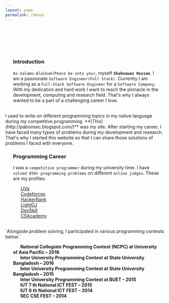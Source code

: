 ```yaml
---
layout: page
permalink: /about
---
```


<link rel="stylesheet" href="/jekyll-site/assets/css/about.css">

<style>
h3, p {
  max-width: 800px;
  padding: 0 1.5rem;
  margin-left: auto;
  margin-right: auto;
}



</style>


<!-- Header (SECTION 1/3) -->
<header class="masthead">
  <p class="masthead-intro"></p>
  <h1 class="masthead-heading"><span id="typed"></span></h1>
</header>


<script>
var typed = new Typed('#typed', {
  strings: ["Hi, I'm", "Shahnawaz Hossan", "Software Engineer(Full-Stack)", "Byte Trek Ltd."],
  typeSpeed: 60,
  backSpeed: 60,
  loop: true,
  startDelay: 500,
  cursorChar: '_'
});

</script>

<br/>
<br/>

<h3><i class="fas fa-user-tie"></i> Introduction</h3>

`As-Salamu-Alaikum(Peace be unto you)`, myself **`Shahnawaz Hossan`**. I am a passionate `Software Engineer(Full Stack)`. Currently I am working as a `Full-Stack Software Engineer` for a `Software Company`. With my dedication and hard work I want to reach the pinnacle in the development, computing and research field. That's why I always wanted to be a part of a challenging career I love.

<br/>
I used to write on different programming topics in my native language during my competitive programming. **[This](http://pabonsec.blogspot.com/)** was my site. After starting my career, I have faced many types of problems during my development and research. That's why I started this website so that I can share those solutions of problems I faced with everyone.

<br/>
<h3><i class="fas fa-ribbon"></i> Programming Career</h3>

I was a `competitive programmer` during my university time. I have `solved 850+ programming problems` on different `online judges`. These are my profiles:


&nbsp;&nbsp;&nbsp;&nbsp;<i class="fas fa-pencil-alt"></i>&nbsp; [UVa](http://uhunt.felix-halim.net/id/370372)<br/>
&nbsp;&nbsp;&nbsp;&nbsp;<i class="fas fa-pencil-alt"></i>&nbsp; [Codeforces](http://codeforces.com/profile/Back_To_School)<br/>
&nbsp;&nbsp;&nbsp;&nbsp;<i class="fas fa-pencil-alt"></i>&nbsp; [HackerRank](https://www.hackerrank.com/Pabon_SEC)<br/>
&nbsp;&nbsp;&nbsp;&nbsp;<i class="fas fa-pencil-alt"></i>&nbsp; [LightOJ](http://www.lightoj.com/volume_userstat.php?user_id=14103)<br/>
&nbsp;&nbsp;&nbsp;&nbsp;<i class="fas fa-pencil-alt"></i>&nbsp; [DevSkill](https://www.devskill.com/Home/PublicProfile/Pabon_SEC)<br/>
&nbsp;&nbsp;&nbsp;&nbsp;<i class="fas fa-pencil-alt"></i>&nbsp; [CSAcademy](https://csacademy.com/user/TechTurtle)<br/>

<br/>
`Alongside problem solving, I participated in various programming contests
below:`


&nbsp;&nbsp;&nbsp;&nbsp;**<i class="fas fa-angle-right"></i>&nbsp; National Collegiate Programming Contest (NCPC) at University of Asia Pacific – 2016** <br/>
&nbsp;&nbsp;&nbsp;&nbsp;**<i class="fas fa-angle-right"></i>&nbsp; Inter University Programming Contest at State University Bangladesh – 2016** <br/>
&nbsp;&nbsp;&nbsp;&nbsp;**<i class="fas fa-angle-right"></i>&nbsp; Inter University Programming Contest at State University Bangladesh – 2015** <br/>
&nbsp;&nbsp;&nbsp;&nbsp;**<i class="fas fa-angle-right"></i>&nbsp; Inter University Programming Contest at BUET – 2015** <br/>
&nbsp;&nbsp;&nbsp;&nbsp;**<i class="fas fa-angle-right"></i>&nbsp; IUT 7 th National ICT FEST – 2015** <br/>
&nbsp;&nbsp;&nbsp;&nbsp;**<i class="fas fa-angle-right"></i>&nbsp; IUT 6 th National ICT FEST – 2014** <br/>
&nbsp;&nbsp;&nbsp;&nbsp;**<i class="fas fa-angle-right"></i>&nbsp; SEC CSE FEST – 2014** <br/>
